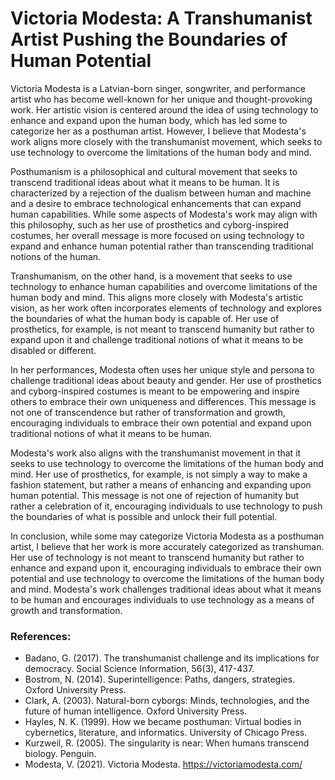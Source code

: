 # Victoria Modesta: A Transhumanist Artist Pushing the Boundaries of Human Potential

Victoria Modesta is a Latvian-born singer, songwriter, and performance artist who has become well-known for her unique and thought-provoking work. Her artistic vision is centered around the idea of using technology to enhance and expand upon the human body, which has led some to categorize her as a posthuman artist. However, I believe that Modesta's work aligns more closely with the transhumanist movement, which seeks to use technology to overcome the limitations of the human body and mind.

Posthumanism is a philosophical and cultural movement that seeks to transcend traditional ideas about what it means to be human. It is characterized by a rejection of the dualism between human and machine and a desire to embrace technological enhancements that can expand human capabilities. While some aspects of Modesta's work may align with this philosophy, such as her use of prosthetics and cyborg-inspired costumes, her overall message is more focused on using technology to expand and enhance human potential rather than transcending traditional notions of the human.

Transhumanism, on the other hand, is a movement that seeks to use technology to enhance human capabilities and overcome limitations of the human body and mind. This aligns more closely with Modesta's artistic vision, as her work often incorporates elements of technology and explores the boundaries of what the human body is capable of. Her use of prosthetics, for example, is not meant to transcend humanity but rather to expand upon it and challenge traditional notions of what it means to be disabled or different.

In her performances, Modesta often uses her unique style and persona to challenge traditional ideas about beauty and gender. Her use of prosthetics and cyborg-inspired costumes is meant to be empowering and inspire others to embrace their own uniqueness and differences. This message is not one of transcendence but rather of transformation and growth, encouraging individuals to embrace their own potential and expand upon traditional notions of what it means to be human.

Modesta's work also aligns with the transhumanist movement in that it seeks to use technology to overcome the limitations of the human body and mind. Her use of prosthetics, for example, is not simply a way to make a fashion statement, but rather a means of enhancing and expanding upon human potential. This message is not one of rejection of humanity but rather a celebration of it, encouraging individuals to use technology to push the boundaries of what is possible and unlock their full potential.

In conclusion, while some may categorize Victoria Modesta as a posthuman artist, I believe that her work is more accurately categorized as transhuman. Her use of technology is not meant to transcend humanity but rather to enhance and expand upon it, encouraging individuals to embrace their own potential and use technology to overcome the limitations of the human body and mind. Modesta's work challenges traditional ideas about what it means to be human and encourages individuals to use technology as a means of growth and transformation.

### References:

- Badano, G. (2017). The transhumanist challenge and its implications for democracy. Social Science Information, 56(3), 417-437.
- Bostrom, N. (2014). Superintelligence: Paths, dangers, strategies. Oxford University Press.
- Clark, A. (2003). Natural-born cyborgs: Minds, technologies, and the future of human intelligence. Oxford University Press.
- Hayles, N. K. (1999). How we became posthuman: Virtual bodies in cybernetics, literature, and informatics. University of Chicago Press.
- Kurzweil, R. (2005). The singularity is near: When humans transcend biology. Penguin.
- Modesta, V. (2021). Victoria Modesta. https://victoriamodesta.com/ 
